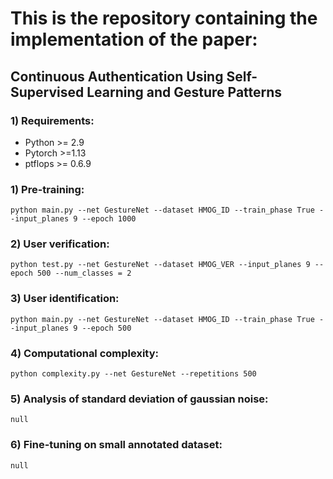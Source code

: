 # This is the repository containing the implementation of the paper: 
## Continuous Authentication Using Self-Supervised Learning and Gesture Patterns
### 1) Requirements:
* Python >= 2.9
* Pytorch >=1.13
* ptflops >= 0.6.9
  
### 1) Pre-training:
 ```
 python main.py --net GestureNet --dataset HMOG_ID --train_phase True --input_planes 9 --epoch 1000
 ```
### 2) User verification:

 ```
 python test.py --net GestureNet --dataset HMOG_VER --input_planes 9 --epoch 500 --num_classes = 2
 ```
### 3) User identification:
 ```
 python main.py --net GestureNet --dataset HMOG_ID --train_phase True --input_planes 9 --epoch 500
 ```
### 4) Computational complexity:
 
 ```
 python complexity.py --net GestureNet --repetitions 500
 ```
### 5) Analysis of standard deviation of gaussian noise:

```
null
```
### 6) Fine-tuning on small annotated dataset:
```
null
```

